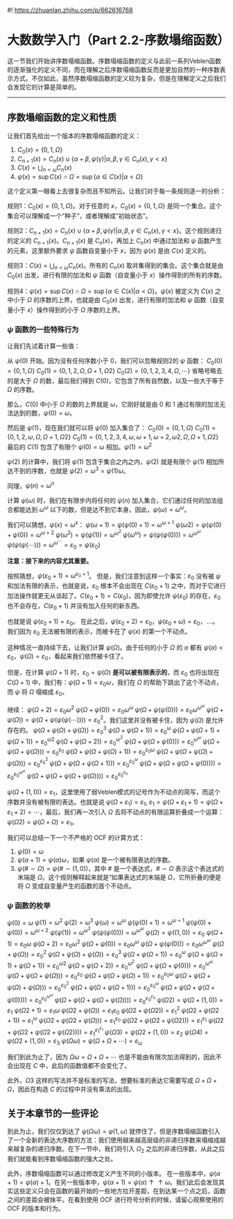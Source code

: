 #! https://zhuanlan.zhihu.com/p/662616768
# 大数数学入门（Part 2.2-序数塌缩函数）

这一节我们开始讲序数塌缩函数。序数塌缩函数的定义与此前一系列Veblen函数的逐渐强化的定义不同，而在理解之后序数塌缩函数反而是更加自然的一种序数表示方式。不仅如此，虽然序数塌缩函数的定义较为复杂，但是在理解定义之后我们会发现它的计算是简单的。

---

## 序数塌缩函数的定义和性质

让我们首先给出一个版本的序数塌缩函数的定义：

1. $C_0(x) = \{0,1,\Omega\}$
2. $C_{n+1}(x) = C_{n}(x) \cup \{\alpha+\beta, \psi(\gamma) | \alpha, \beta, \gamma \in C_{n}(x), \gamma < x\}$
3. $C(x) = \bigcup_{n<\omega} C_n(x)$
4. $\psi(x) = \sup C(x) \cap \Omega = \sup \{\alpha \in C(x) | \alpha < \Omega\}$

这个定义第一眼看上去很复杂而且不知所云。让我们对于每一条规则逐一的分析：

规则1：$C_0(x) = \{0,1,\Omega\}$。对于任意的 $x$，$C_0(x) = \{0,1,\Omega\}$ 是同一个集合。这个集合可以理解成一个“种子”，或者理解成“初始状态”。

规则2：$C_{n+1}(x) = C_{n}(x) \cup \{\alpha+\beta, \psi(\gamma) | \alpha, \beta, \gamma \in C_{n}(x), \gamma < x\}$。这个规则递归的定义的 $C_{n+1}(x)$。$C_{n+1}(x)$ 是 $C_n(x)$，再加上 $C_{n}(x)$ 中通过加法和 $\psi$ 函数产生的元素，这里额外要求 $\psi$ 函数自变量小于 $x$，因为 $\psi(x)$ 是由 $C(x)$ 定义的。

规则3：$C(x) = \bigcup_{n<\omega} C_n(x)$。所有的 $C_n(x)$ 取并集得到的集合。这个集合就是由 $C_0(x)$ 出发，进行有限的加法和 $\psi$ 函数（自变量小于 $x$）操作得到的所有的序数。

规则4：$\psi(x) = \sup C(x) \cap \Omega = \sup \{\alpha \in C(x) | \alpha < \Omega\}$。$\psi(x)$ 被定义为 $C(x)$ 之中小于 $\Omega$ 的序数的上界，也就是由 $C_0(x)$ 出发，进行有限的加法和 $\psi$ 函数（自变量小于 $x$）操作得到的小于 $\Omega$ 序数的上界。

### $\psi$ 函数的一些特殊行为

让我们先试着计算一些值：

从 $\psi(0)$ 开始。因为没有任何序数小于 $0$，我们可以忽略规则2的 $\psi$ 函数：
$C_0(0) = \{0,1,\Omega\}$
$C_0(1) = \{0,1,2,\Omega,\Omega+1,\Omega2\}$
$C_0(2) = \{0,1,2,3,4,\Omega,\cdots\}$
省略号略去的是大于 $\Omega$ 的数，最后我们得到 $C(0)$，它包含了所有自然数，以及一些大于等于 $\Omega$ 的序数。

那么，$C(0)$ 中小于 $\Omega$ 的数的上界就是 $\omega$，它刚好就是由 $0$ 和 $1$ 通过有限的加法无法达到的数，$\psi(0) = \omega$。

然后是 $\psi(1)$，现在我们就可以将 $\psi(0)$ 加入集合了：
$C_0(0) = \{0,1,\Omega\}$
$C_0(1) = \{0,1,2,\omega,\Omega,\Omega+1,\Omega2\}$
$C_0(1) = \{0,1,2,3,4,\omega,\omega+1,\omega+2,\omega2,\Omega,\Omega+1,\Omega2\}$
最后的 $C(1)$ 包含了有限个 $\psi(0) = \omega$ 相加。$\psi(1) = \omega^2$

$\psi(2)$ 的计算中，我们将 $\psi(1)$ 包含于集合之内之内，$\psi(2)$ 就是有限个 $\psi(1)$ 相加所达不到的序数，也就是 $\psi(2) = \omega^3 = \psi(1) \omega$。

同理，$\psi(n) = \omega^n$

计算 $\psi(\omega)$ 时，我们在有限步内将任何的 $\psi(n)$ 加入集合，它们通过任何的加法组合都能达到 $\omega^\omega$ 以下的数，但是达不到它本身。因此，$\psi(\omega) = \omega^\omega$。

我们可以猜想，$\psi(x) = \omega^x$：
$\psi(\omega+1) = \psi(\psi(0)+1) = \omega^{\omega+1}$
$\psi(\omega2) = \psi(\psi(0)+\psi(0)) = \omega^{\omega+2}$
$\psi(\omega^2) = \psi(\psi(1)) = \omega^{\omega^2}$
$\psi(\omega^\omega) = \psi(\psi(\psi(0))) = \omega^{\omega^\omega}$
$\psi(\psi(\psi(\cdots))) = \omega^{\omega^\cdots} = \varepsilon_0 = \psi(\varepsilon_0)$

**注意：接下来的内容尤其重要。**

按照猜想，$\psi(\varepsilon_0+1) = \omega^{\varepsilon_0+1}$。
但是，我们注意到这样一个事实：$\varepsilon_0$ 没有被 $\psi$ 和加法有限的表示，也就是说，$\varepsilon_0$ 根本不会出现在 $C(\varepsilon_0+1)$ 之中，而对于它进行加法操作就更无从谈起了。$C(\varepsilon_0+1) = C(\varepsilon_0)$，因为即使允许 $\psi(\varepsilon_0)$ 的存在，$\varepsilon_0$ 也不会存在，$C(\varepsilon_0+1)$ 并没有加入任何的新东西。

也就是说 $\psi(\varepsilon_0+1) = \varepsilon_0$。
在此之后，$\psi(\varepsilon_0+2) = \varepsilon_0$，$\psi(\varepsilon_0+\omega) = \varepsilon_0$，$\cdots$。
我们因为 $\varepsilon_0$ 无法被有限的表示，而被卡在了 $\psi(x)$ 的第一个不动点。

这种情况一直持续下去，让我们计算 $\psi(\Omega)$。由于任何的小于 $\Omega$ 的 $\alpha$ 都有 $\psi(\alpha)<\varepsilon_0$，$\psi(\Omega) = \varepsilon_0$，看起来我们依然被卡住了。

但是，在计算 $\psi(\Omega+1)$ 时，$\varepsilon_0 = \psi(\Omega)$ **是可以被有限表示的**，而 $\varepsilon_0$ 也将出现在 $C(\Omega+1)$ 中，我们有：$\psi(\Omega+1) = \varepsilon_0 \omega$，我们在 $\Omega$ 的帮助下跳出了这个不动点，而 $\psi$ 将 $\Omega$ 塌缩成 $\varepsilon_0$。

继续：
$\psi(\Omega+2) = \varepsilon_0 \omega^2$
$\psi(\Omega+\psi(0)) = \varepsilon_0 \omega^\omega$
$\psi(\Omega+\psi(\psi(0))) = \varepsilon_0 \omega^{\omega^\omega}$
$\psi(\Omega + \psi(\Omega)) = \psi(\Omega+\psi(\psi(\psi(\cdots)))) = \varepsilon_0^2$。我们这里并没有被卡住，因为 $\psi(\Omega)$ 是允许存在的。
$\psi(\Omega + \psi(\Omega)+\psi(\Omega)) = \varepsilon_0^3$
$\psi(\Omega + \psi(\Omega + 1)) = \varepsilon_0^{\omega}$
$\psi(\Omega + \psi(\Omega + 1) + \psi(\Omega + 1)) = \varepsilon_0^{\omega2}$
$\psi(\Omega + \psi(\Omega + 2)) = \varepsilon_0^{\omega^2}$
$\psi(\Omega + \psi(\Omega + \psi(0))) = \varepsilon_0^{\omega^\omega}$
$\psi(\Omega + \psi(\Omega + \psi(\Omega))) = \varepsilon_0^{\varepsilon_0}$
$\psi(\Omega + \psi(\Omega + \psi(\Omega) + 1)) = \varepsilon_0^{\varepsilon_0\omega}$
$\psi(\Omega + \psi(\Omega + \psi(\Omega) + \psi(\Omega))) = \varepsilon_0^{\varepsilon_0^2}$
$\psi(\Omega + \psi(\Omega + \psi(\Omega + 1))) = \varepsilon_0^{\varepsilon_0^\omega}$
$\psi(\Omega + \psi(\Omega + \psi(\Omega + \psi(0)))) = \varepsilon_0^{\varepsilon_0^{\omega^\omega}}$
$\psi(\Omega + \psi(\Omega + \psi(\Omega + \psi(\Omega)))) = \varepsilon_0^{\varepsilon_0^{\varepsilon_0}}$

$\psi(\Omega + (1,0)) = \varepsilon_1$，这里使用了弱Veblen模式的记号作为不动点的简写，而这个序数并没有被有限的表达。也就是说 $\psi(\Omega + \varepsilon_1) = \varepsilon_1$, $\varepsilon_1 = \psi(\Omega+\varepsilon_1 + 1) = \psi(\Omega+\varepsilon_1 + 2) = \cdots$，最后，我们再一次引入 $\Omega$ 去将不动点的有限运算折叠成一个运算：$\psi(\Omega2) = \psi(\Omega + \Omega) = \varepsilon_1$。

我们可以总结一下一个不严格的 OCF 的计算方式：

1. $\psi(0) = \omega$
2. $\psi(\alpha+1) = \psi(\alpha)\omega$，如果 $\psi(\alpha)$ 是一个被有限表达的序数。
3. $\psi(\# \sim \Omega) = \psi(\# \sim (1,0))$，其中 $\#$ 是一个表达式，$\#\sim \Omega$ 表示这个表达式的末端是 $\Omega$。这个规则解释起来就是“如果表达式的末端是 $\Omega$，它所折叠的便是将 $\Omega$ 变成自变量产生的函数的首个不动点。

### $\psi$ 函数的枚举

$\psi(0) = \omega$
$\psi(1) = \omega^2$
$\psi(2) = \omega^3$
$\psi(\omega) = \omega^\omega$
$\psi(\psi(0)+1) = \omega^{\omega+1}$
$\psi(\psi(0)+\psi(0)) = \omega^{\omega+2}$
$\psi(\psi(1)) = \omega^{\omega^2}$
$\psi(\psi(\psi(0))) = \omega^{\omega^\omega}$
$\psi(\Omega) = \psi((1,0)) = \varepsilon_0$
$\psi(\Omega+1) = \varepsilon_0 \omega$
$\psi(\Omega+2) = \varepsilon_0 \omega^2$
$\psi(\Omega+\psi(0)) = \varepsilon_0 \omega^\omega$
$\psi(\Omega+\psi(\psi(0))) = \varepsilon_0 \omega^{\omega^\omega}$
$\psi(\Omega + \psi(\Omega)) = \varepsilon_0^2$
$\psi(\Omega + \psi(\Omega)+ \psi(\Omega)) = \varepsilon_0^3$
$\psi(\Omega + \psi(\Omega + 1)) = \varepsilon_0^{\omega}$
$\psi(\Omega + \psi(\Omega + 1) + \psi(\Omega + 1)) = \varepsilon_0^{\omega2}$
$\psi(\Omega + \psi(\Omega + 2)) = \varepsilon_0^{\omega^2}$
$\psi(\Omega + \psi(\Omega + \psi(0))) = \varepsilon_0^{\omega^\omega}$
$\psi(\Omega + \psi(\Omega + \psi(\Omega))) = \varepsilon_0^{\varepsilon_0}$
$\psi(\Omega + \psi(\Omega + \psi(\Omega) + 1)) = \varepsilon_0^{\varepsilon_0\omega}$
$\psi(\Omega + \psi(\Omega + \psi(\Omega) + \psi(\Omega))) = \varepsilon_0^{\varepsilon_0^2}$
$\psi(\Omega + \psi(\Omega + \psi(\Omega + 1))) = \varepsilon_0^{\varepsilon_0^\omega}$
$\psi(\Omega + \psi(\Omega + \psi(\Omega + \psi(0)))) = \varepsilon_0^{\varepsilon_0^{\omega^\omega}}$
$\psi(\Omega + \psi(\Omega + \psi(\Omega + \psi(\Omega)))) = \varepsilon_0^{\varepsilon_0^{\varepsilon_0}}$
$\psi(\Omega2) = \psi(\Omega + (1,0)) = \varepsilon_1$
$\psi(\Omega2 + 1) = \varepsilon_1 \omega$
$\psi(\Omega2 + \psi(\Omega)) = \varepsilon_1 \varepsilon_0$
$\psi(\Omega2 + \psi(\Omega2)) = \varepsilon_1^2$
$\psi(\Omega2 + \psi(\Omega2+1)) = \varepsilon_1^\omega$
$\psi(\Omega2 + \psi(\Omega2+\psi(\Omega))) = \varepsilon_1^{\varepsilon_0}$
$\psi(\Omega2 + \psi(\Omega2+\psi(\Omega2))) = \varepsilon_1^{\varepsilon_1}$
$\psi(\Omega2 + \psi(\Omega2+\psi(\Omega2+\psi(\Omega2)))) = \varepsilon_1^{\varepsilon_1^{\varepsilon_1}}$
$\psi(\Omega3) = \psi(\Omega2 + (1,0)) = \varepsilon_2$
$\psi(\Omega4) = \psi(\Omega2 + (1,0)) = \varepsilon_3$
$\psi(\Omega \omega) = \psi(\Omega + \Omega + \cdots) = \varepsilon_\omega$

我们到此为止了，因为 $\Omega\omega = \Omega + \Omega + \cdots$ 也是不能由有限次加法得到的，因此不会出现在 $C$ 中，此后的函数值都不会变化了。

此外，$\Omega3$ 这样的写法并不是标准的写法，想要标准的表达它需要写成 $\Omega+\Omega+\Omega$，因此在构造 $C$ 的过程中并没有乘法的出现。

## 关于本章节的一些评论

到此为止，我们仅仅到达了 $\psi(\Omega \omega) = \varphi(1,\omega)$ 就停住了，但是序数塌缩函数引入了一个全新的表达大序数的方法：我们使用越来越高层级的非递归序数来塌缩成越来越复杂的递归序数。在下一节中，我们将引入 $\Omega_2$ 之后的非递归序数，从此之后我们就能看到序数塌缩函数的强大之处。

此外，序数塌缩函数可以通过修改定义产生不同的小版本。
在一些版本中，$\psi(\alpha+1) = \psi(\alpha)+1$。在另一些版本中，$\psi(\alpha+1) = \psi(\alpha)\uparrow\uparrow \omega$。我们此后会发现其实这些定义只会在函数的最开始的一些地方拉开差距，在到达某一个点之后，函数之间的差距会被抹平。在看到使用 OCF 进行符号分析的时候，请留心观察使用的 OCF 的版本和行为。